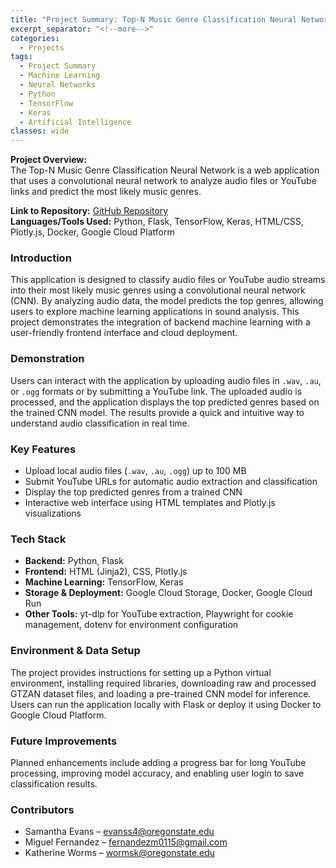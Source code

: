 ```yaml
---
title: "Project Summary: Top-N Music Genre Classification Neural Network"
excerpt_separator: "<!--more-->"
categories:
  - Projects
tags:
  - Project Summary
  - Machine Learning
  - Neural Networks
  - Python
  - TensorFlow
  - Keras
  - Artificial Intelligence
classes: wide
---
```


**Project Overview:**  
The Top-N Music Genre Classification Neural Network is a web application that uses a convolutional neural network to analyze audio files or YouTube links and predict the most likely music genres.

**Link to Repository:** [GitHub Repository](https://github.com/katherineworms/music-genre-nn)  
**Languages/Tools Used:** Python, Flask, TensorFlow, Keras, HTML/CSS, Plotly.js, Docker, Google Cloud Platform  

### Introduction
This application is designed to classify audio files or YouTube audio streams into their most likely music genres using a convolutional neural network (CNN). By analyzing audio data, the model predicts the top genres, allowing users to explore machine learning applications in sound analysis. This project demonstrates the integration of backend machine learning with a user-friendly frontend interface and cloud deployment.

### Demonstration
Users can interact with the application by uploading audio files in `.wav`, `.au`, or `.ogg` formats or by submitting a YouTube link. The uploaded audio is processed, and the application displays the top predicted genres based on the trained CNN model. The results provide a quick and intuitive way to understand audio classification in real time.

### Key Features
- Upload local audio files (`.wav`, `.au`, `.ogg`) up to 100 MB  
- Submit YouTube URLs for automatic audio extraction and classification  
- Display the top predicted genres from a trained CNN  
- Interactive web interface using HTML templates and Plotly.js visualizations  

### Tech Stack
- **Backend:** Python, Flask  
- **Frontend:** HTML (Jinja2), CSS, Plotly.js  
- **Machine Learning:** TensorFlow, Keras  
- **Storage & Deployment:** Google Cloud Storage, Docker, Google Cloud Run  
- **Other Tools:** yt-dlp for YouTube extraction, Playwright for cookie management, dotenv for environment configuration  

### Environment & Data Setup
The project provides instructions for setting up a Python virtual environment, installing required libraries, downloading raw and processed GTZAN dataset files, and loading a pre-trained CNN model for inference. Users can run the application locally with Flask or deploy it using Docker to Google Cloud Platform.

### Future Improvements
Planned enhancements include adding a progress bar for long YouTube processing, improving model accuracy, and enabling user login to save classification results.

### Contributors
- Samantha Evans – evanss4@oregonstate.edu  
- Miguel Fernandez – fernandezm0115@gmail.com  
- Katherine Worms – wormsk@oregonstate.edu
